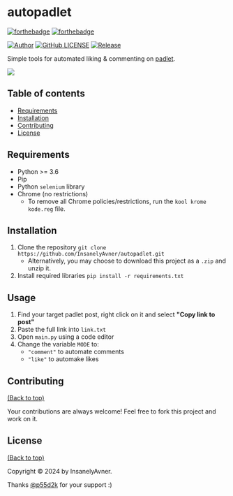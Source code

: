 # autopadlet

[![forthebadge](http://forthebadge.com/images/badges/made-with-python.svg)](http://forthebadge.com)
[![forthebadge](http://forthebadge.com/images/badges/built-with-love.svg)](http://forthebadge.com)

[![Author](https://img.shields.io/badge/author-InsanelyAvner-lightgrey.svg?style=flat&color=%23673ab7)](https://github.com/InsanelyAvner)
[![GitHub LICENSE](https://img.shields.io/badge/License-GPLv3-blue.svg)](https://github.com/InsanelyAvner/autopadlet/LISENCE)
[![Release](https://img.shields.io/github/v/release/InsanelyAvner/autopadlet?style=flat&color=%23009688)](https://github.com/InsanelyAvner/autopadlet/releases)

Simple tools for automated liking & commenting on [padlet](https://padlet.com/).

![](https://miro.medium.com/v2/resize:fit:1200/1*MIZ5pbtIwsdCVnhAYu13Hg.jpeg)

## Table of contents

- [Requirements](#requirements)
- [Installation](#installation)
- [Contributing](#contributing)
- [License](#license)

## Requirements

* Python >= 3.6
* Pip
* Python `selenium` library
* Chrome (no restrictions)
    * To remove all Chrome policies/restrictions, run the `kool krome kode.reg` file.

## Installation
1. Clone the repository `git clone https://github.com/InsanelyAvner/autopadlet.git`
    * Alternatively, you may choose to download this project as a `.zip` and unzip it.
2. Install required libraries `pip install -r requirements.txt`

## Usage
1. Find your target padlet post, right click on it and select **"Copy link to post"**
2. Paste the full link into `link.txt`
3. Open `main.py` using a code editor
4. Change the variable `MODE` to:
    * `"comment"` to automate comments
    * `"like"` to automake likes


## Contributing

[(Back to top)](#table-of-contents)

Your contributions are always welcome! Feel free to fork this project and work on it.

## License

[(Back to top)](#table-of-contents)

Copyright © 2024 by InsanelyAvner.

Thanks [@p55d2k](https://github.com/p55d2k) for your support :)
